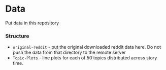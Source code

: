 # Data

Put data in this repository

### Structure

- `original-reddit` - put the original downloaded reddit data here. Do not push the data from that directory to the remote server
- `Topic-Plots` - line plots for each of 50 topics distributed across story time.
